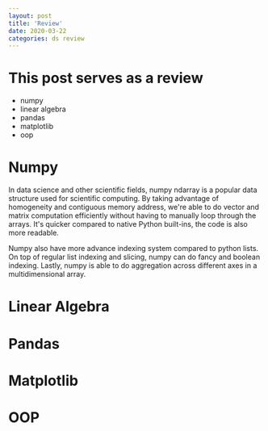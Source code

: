 ```yaml
---
layout: post
title: 'Review'
date: 2020-03-22
categories: ds review
---
```


# This post serves as a review
- numpy
- linear algebra
- pandas
- matplotlib
- oop

# Numpy

In data science and other scientific fields, numpy ndarray is a popular data structure used for scientific computing. By taking advantage of homogeneity and contiguous memory address, we're able to do vector and matrix computation efficiently without having to manually loop through the arrays. It's quicker compared to native Python built-ins, the code is also more readable.  

Numpy also have more advance indexing system compared to python lists. On top of regular list indexing and slicing, numpy can do fancy and boolean indexing.
Lastly, numpy is able to do aggregation across different axes in a multidimensional array.


# Linear Algebra


# Pandas


# Matplotlib


# OOP